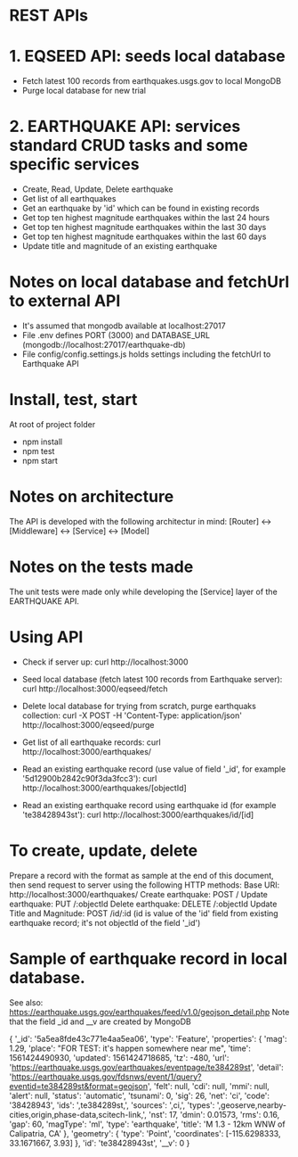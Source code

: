 # REST APIs
# 1. EQSEED API: seeds local database
- Fetch latest 100 records from earthquakes.usgs.gov to local MongoDB
- Purge local database for new trial

# 2. EARTHQUAKE API: services standard CRUD tasks and some specific services
- Create, Read, Update, Delete earthquake
- Get list of all earthquakes
- Get an earthquake by 'id' which can be found in existing records
- Get top ten highest magnitude earthquakes within the last 24 hours
- Get top ten highest magnitude earthquakes within the last 30 days
- Get top ten highest magnitude earthquakes within the last 60 days
- Update title and magnitude of an existing earthquake

# Notes on local database and fetchUrl to external API
- It's assumed that mongodb available at localhost:27017
- File .env defines PORT (3000) and DATABASE_URL (mongodb://localhost:27017/earthquake-db)
- File config/config.settings.js holds settings including the fetchUrl to Earthquake API

# Install, test, start
At root of project folder
- npm install
- npm test
- npm start

# Notes on architecture
The API is developed with the following architectur in mind:
[Router] <-> [Middleware] <-> [Service] <-> [Model]

# Notes on the tests made
The unit tests were made only while developing the [Service] layer of the EARTHQUAKE API.

# Using API
- Check if server up:
curl http://localhost:3000

- Seed local database (fetch latest 100 records from Earthquake server):
curl http://localhost:3000/eqseed/fetch

- Delete local database for trying from scratch, purge earthquaks collection:
curl -X POST -H 'Content-Type: application/json' http://localhost:3000/eqseed/purge

- Get list of all earthquake records:
curl http://localhost:3000/earthquakes/

- Read an existing earthquake record (use value of field '_id', for example '5d12900b2842c90f3da3fcc3'):
curl http://localhost:3000/earthquakes/[objectId]

- Read an existing earthquake record using earthquake id (for example 'te38428943st'):
curl http://localhost:3000/earthquakes/id/[id]

# To create, update, delete
Prepare a record with the format as sample at the end of this document, then send request to server using the following HTTP methods:
Base URI: http://localhost:3000/earthquakes/
Create earthquake: POST /
Update earthquake: PUT /:objectId
Delete earthquake: DELETE /:objectId
Update Title and Magnitude: POST /id/:id (id is value of the 'id' field from existing earthquake record; it's not objectId of the field '_id')

# Sample of earthquake record in local database.
See also: https://earthquake.usgs.gov/earthquakes/feed/v1.0/geojson_detail.php
Note that the field _id and __v are created by MongoDB

{
  '_id': '5a5ea8fde43c771e4aa5ea06',
  'type': 'Feature',
  'properties': {
    'mag': 1.29,
    'place': "FOR TEST: it's happen somewhere near me",
    'time': 1561424490930,
    'updated': 1561424718685,
    'tz': -480,
    'url': 'https://earthquake.usgs.gov/earthquakes/eventpage/te384289st',
    'detail': 'https://earthquake.usgs.gov/fdsnws/event/1/query?eventid=te384289st&format=geojson',
    'felt': null,
    'cdi': null,
    'mmi': null,
    'alert': null,
    'status': 'automatic',
    'tsunami': 0,
    'sig': 26,
    'net': 'ci',
    'code': '38428943',
    'ids': ',te384289st,',
    'sources': ',ci,',
    'types': ',geoserve,nearby-cities,origin,phase-data,scitech-link,',
    'nst': 17,
    'dmin': 0.01573,
    'rms': 0.16,
    'gap': 60,
    'magType': 'ml',
    'type': 'earthquake',
    'title': 'M 1.3 - 12km WNW of Calipatria, CA'
  },
  'geometry': {
    'type': 'Point',
    'coordinates': [-115.6298333, 33.1671667, 3.93]
  },
  'id': 'te38428943st',
  '__v': 0
}
